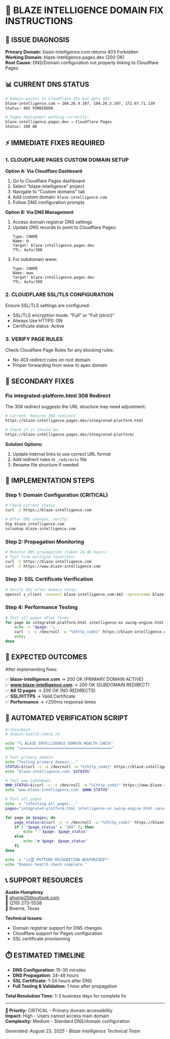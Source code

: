 # 🔧 BLAZE INTELLIGENCE DOMAIN FIX INSTRUCTIONS

## 🚨 ISSUE DIAGNOSIS

**Primary Domain:** blaze-intelligence.com returns 403 Forbidden  
**Working Domain:** blaze-intelligence.pages.dev (200 OK)  
**Root Cause:** DNS/Domain configuration not properly linking to Cloudflare Pages

## 📊 CURRENT DNS STATUS

```bash
# Domain points to Cloudflare IPs but gets 403:
blaze-intelligence.com → 104.26.4.197, 104.26.5.197, 172.67.71.139
Status: 403 FORBIDDEN

# Pages deployment working correctly:
blaze-intelligence.pages.dev → Cloudflare Pages
Status: 200 OK
```

## ⚡ IMMEDIATE FIXES REQUIRED

### 1. **CLOUDFLARE PAGES CUSTOM DOMAIN SETUP**

**Option A: Via Cloudflare Dashboard**
1. Go to Cloudflare Pages dashboard
2. Select "blaze-intelligence" project  
3. Navigate to "Custom domains" tab
4. Add custom domain: `blaze-intelligence.com`
5. Follow DNS configuration prompts

**Option B: Via DNS Management**
1. Access domain registrar DNS settings
2. Update DNS records to point to Cloudflare Pages:
   ```
   Type: CNAME
   Name: @
   Target: blaze-intelligence.pages.dev
   TTL: Auto/300
   ```
3. For subdomain www:
   ```
   Type: CNAME  
   Name: www
   Target: blaze-intelligence.pages.dev
   TTL: Auto/300
   ```

### 2. **CLOUDFLARE SSL/TLS CONFIGURATION**

Ensure SSL/TLS settings are configured:
- SSL/TLS encryption mode: "Full" or "Full (strict)"
- Always Use HTTPS: ON
- Certificate status: Active

### 3. **VERIFY PAGE RULES**

Check Cloudflare Page Rules for any blocking rules:
- No 403 redirect rules on root domain
- Proper forwarding from www to apex domain

## 🔄 SECONDARY FIXES

### Fix integrated-platform.html 308 Redirect

The 308 redirect suggests the URL structure may need adjustment:

```bash
# Current: Returns 308 redirect
https://blaze-intelligence.pages.dev/integrated-platform.html

# Check if it should be:
https://blaze-intelligence.pages.dev/integrated-platform/
```

**Solution Options:**
1. Update internal links to use correct URL format
2. Add redirect rules in `_redirects` file
3. Rename file structure if needed

## 📝 IMPLEMENTATION STEPS

### Step 1: Domain Configuration (CRITICAL)
```bash
# Check current status
curl -I https://blaze-intelligence.com

# After DNS changes, verify:
dig blaze-intelligence.com
nslookup blaze-intelligence.com
```

### Step 2: Propagation Monitoring  
```bash
# Monitor DNS propagation (takes 24-48 hours)
# Test from multiple locations:
curl -I https://blaze-intelligence.com
curl -I https://www.blaze-intelligence.com
```

### Step 3: SSL Certificate Verification
```bash
# Verify SSL after domain setup:
openssl s_client -connect blaze-intelligence.com:443 -servername blaze-intelligence.com
```

### Step 4: Performance Testing
```bash
# Test all pages after fixes:
for page in integrated-platform.html intelligence-os swing-engine.html canvas-landing.html championship-os enterprise.html apex-command-center.html integration-hub.html api-docs.html competitive-analysis.html pricing contact.html; do
    echo -n "$page: "; 
    curl -s -o /dev/null -w "%{http_code}" https://blaze-intelligence.com/$page; 
    echo; 
done
```

## 🎯 EXPECTED OUTCOMES

After implementing fixes:

✅ **blaze-intelligence.com** → 200 OK (PRIMARY DOMAIN ACTIVE)  
✅ **www.blaze-intelligence.com** → 200 OK (SUBDOMAIN REDIRECT)  
✅ **All 12 pages** → 200 OK (NO REDIRECTS)  
✅ **SSL/HTTPS** → Valid Certificate  
✅ **Performance** → <200ms response times  

## 🚀 AUTOMATED VERIFICATION SCRIPT

```bash
#!/bin/bash
# domain-health-check.sh

echo "🔍 BLAZE INTELLIGENCE DOMAIN HEALTH CHECK"
echo "========================================="

# Test primary domain
echo "Testing primary domain..."
STATUS=$(curl -s -o /dev/null -w "%{http_code}" https://blaze-intelligence.com)
echo "blaze-intelligence.com: $STATUS"

# Test www subdomain  
WWW_STATUS=$(curl -s -o /dev/null -w "%{http_code}" https://www.blaze-intelligence.com)
echo "www.blaze-intelligence.com: $WWW_STATUS"

# Test all pages
echo -e "\nTesting all pages..."
pages="integrated-platform.html intelligence-os swing-engine.html canvas-landing.html championship-os enterprise.html apex-command-center.html integration-hub.html api-docs.html competitive-analysis.html pricing contact.html"

for page in $pages; do
    page_status=$(curl -s -o /dev/null -w "%{http_code}" https://blaze-intelligence.com/$page)
    if [ "$page_status" = "200" ]; then
        echo "✅ $page: $page_status"
    else
        echo "❌ $page: $page_status"
    fi
done

echo -e "\n🏆 PATTERN RECOGNITION WEAPONIZED™"
echo "Domain health check complete."
```

## 📞 SUPPORT RESOURCES

**Austin Humphrey**  
📧 ahump20@outlook.com  
📱 (210) 273-5538  
📍 Boerne, Texas  

**Technical Issues:**
- Domain registrar support for DNS changes
- Cloudflare support for Pages configuration
- SSL certificate provisioning

## ⏱️ ESTIMATED TIMELINE

- **DNS Configuration:** 15-30 minutes
- **DNS Propagation:** 24-48 hours  
- **SSL Certificate:** 1-24 hours after DNS
- **Full Testing & Validation:** 1 hour after propagation

**Total Resolution Time:** 1-3 business days for complete fix

---

**🎯 Priority:** CRITICAL - Primary domain accessibility  
**Impact:** High - Users cannot access main domain  
**Complexity:** Medium - Standard DNS/domain configuration  

*Generated: August 23, 2025 - Blaze Intelligence Technical Team*